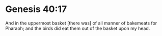 # Genesis 40:17

And in the uppermost basket [there was] of all manner of bakemeats for Pharaoh; and the birds did eat them out of the basket upon my head.